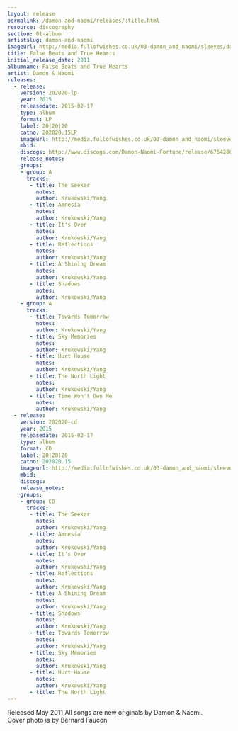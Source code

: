 ```yaml
---
layout: release
permalink: /damon-and-naomi/releases/:title.html
resource: discography
section: 01-album
artistslug: damon-and-naomi
imageurl: http://media.fullofwishes.co.uk/03-damon_and_naomi/sleeves/damon-and-naomi-fortune.jpg
title: False Beats and True Hearts
initial_release_date: 2011
albumname: False Beats and True Hearts
artist: Damon & Naomi
releases:
  - release: 
    version: 202020-lp
    year: 2015
    releasedate: 2015-02-17
    type: album
    format: LP
    label: 20|20|20
    catno: 202020.15LP
    imageurl: http://media.fullofwishes.co.uk/03-damon_and_naomi/sleeves/damon-and-naomi-fortune.jpg
    mbid: 
    discogs: http://www.discogs.com/Damon-Naomi-Fortune/release/6754286
    release_notes:
    groups:
    - group: A
      tracks:
       - title: The Seeker
         notes: 
         author: Krukowski/Yang
       - title: Amnesia
         notes: 
         author: Krukowski/Yang
       - title: It's Over
         notes: 
         author: Krukowski/Yang
       - title: Reflections
         notes: 
         author: Krukowski/Yang
       - title: A Shining Dream
         notes: 
         author: Krukowski/Yang
       - title: Shadows
         notes: 
         author: Krukowski/Yang
    - group: A
      tracks:
       - title: Towards Tomorrow
         notes: 
         author: Krukowski/Yang
       - title: Sky Memories
         notes: 
         author: Krukowski/Yang
       - title: Hurt House
         notes: 
         author: Krukowski/Yang
       - title: The North Light
         notes: 
         author: Krukowski/Yang
       - title: Time Won't Own Me
         notes: 
         author: Krukowski/Yang
  - release: 
    version: 202020-cd
    year: 2015
    releasedate: 2015-02-17
    type: album
    format: CD
    label: 20|20|20
    catno: 202020.15
    imageurl: http://media.fullofwishes.co.uk/03-damon_and_naomi/sleeves/damon-and-naomi-fortune.jpg
    mbid: 
    discogs: 
    release_notes:
    groups:
    - group: CD
      tracks:
       - title: The Seeker
         notes: 
         author: Krukowski/Yang
       - title: Amnesia
         notes: 
         author: Krukowski/Yang
       - title: It's Over
         notes: 
         author: Krukowski/Yang
       - title: Reflections
         notes: 
         author: Krukowski/Yang
       - title: A Shining Dream
         notes: 
         author: Krukowski/Yang
       - title: Shadows
         notes: 
         author: Krukowski/Yang
       - title: Towards Tomorrow
         notes: 
         author: Krukowski/Yang
       - title: Sky Memories
         notes: 
         author: Krukowski/Yang
       - title: Hurt House
         notes: 
         author: Krukowski/Yang
       - title: The North Light
---
```

Released May 2011 All songs are new originals by Damon & Naomi.  
Cover photo is by Bernard Faucon